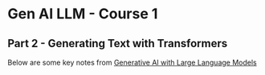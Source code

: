 # Gen AI LLM - Course 1
## Part 2 - Generating Text with Transformers

Below are some key notes from [Generative AI with Large Language Models](https://www.coursera.org/learn/generative-ai-with-llms)

